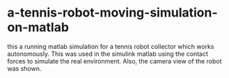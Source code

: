 # a-tennis-robot-moving-simulation-on-matlab
this a running matlab simulation for a tennis robot collector which works autonomously. This was used in the simulink matlab using the contact forces to simulate the real environment. Also, the camera view of the robot was shown.
